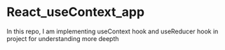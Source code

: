 # React_useContext_app
 In this repo, I am implementing useContext hook and useReducer hook in project for understanding more deepth 
